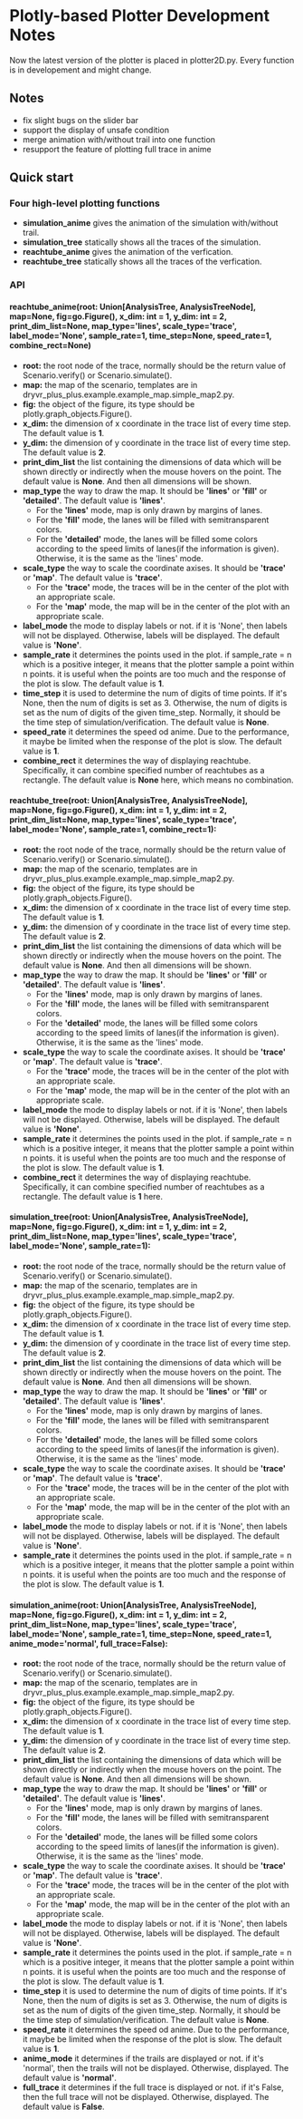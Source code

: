 # Plotly-based Plotter Development Notes

Now the latest version of the plotter is placed in plotter2D.py. Every function is in developement and might change.

## Notes
- fix slight bugs on the slider bar
- support the display of unsafe condition 
- merge animation with/without trail into one function
- resupport the feature of plotting full trace in anime

## Quick start
### Four high-level plotting functions
- **simulation_anime** gives the animation of the simulation with/without trail.
- **simulation_tree** statically shows all the traces of the simulation.
- **reachtube_anime** gives the animation of the verfication.
- **reachtube_tree** statically shows all the traces of the verfication.
### API
#### reachtube_anime(root: Union[AnalysisTree, AnalysisTreeNode], map=None, fig=go.Figure(), x_dim: int = 1, y_dim: int = 2, print_dim_list=None, map_type='lines', scale_type='trace', label_mode='None', sample_rate=1, time_step=None, speed_rate=1, combine_rect=None)
- **root:** the root node of the trace, normally should be the return value of Scenario.verify() or Scenario.simulate().
- **map:** the map of the scenario, templates are in dryvr_plus_plus.example.example_map.simple_map2.py.
- **fig:** the object of the figure, its type should be plotly.graph_objects.Figure().
- **x_dim:** the dimension of x coordinate in the trace list of every time step. The default value is **1**.
- **y_dim:** the dimension of y coordinate in the trace list of every time step. The default value is **2**.
- **print_dim_list** the list containing the dimensions of data which will be shown directly or indirectly when the mouse hovers on the point. The default value is **None**. And then all dimensions will be shown.
- **map_type** the way to draw the map. It should be **'lines'** or **'fill'** or **'detailed'**. The default value is **'lines'**.
  - For the **'lines'** mode, map is only drawn by margins of lanes. 
  - For the **'fill'** mode, the lanes will be filled with semitransparent colors. 
  - For the **'detailed'** mode, the lanes will be filled some colors according to the speed limits of lanes(if the information is given). Otherwise, it is the same as the 'lines' mode.
- **scale_type** the way to scale the coordinate axises. It should be **'trace'** or **'map'**. The default value is **'trace'**. 
  -  For the **'trace'** mode, the traces will be in the center of the plot with an appropriate scale. 
  - For the **'map'** mode, the map will be in the center of the plot with an appropriate scale. 
- **label_mode** the mode to display labels or not. if it is 'None', then labels will not be displayed. Otherwise, labels will be displayed. The default value is **'None'**. 
- **sample_rate** it determines the points used in the plot. if sample_rate = n which is a positive integer, it means that the plotter sample a point within n points. it is useful when the points are too much and the response of the plot is slow. The default value is **1**.  
- **time_step** it is used to determine the num of digits of time points. If it's None, then the num of digits is set as 3. Otherwise, the num of digits is set as the num of digits of the given time_step. Normally, it should be the time step of simulation/verification. The default value is **None**.   
- **speed_rate** it determines the speed od anime. Due to the performance, it maybe be limited when the response of the plot is slow. The default value is **1**.  
- **combine_rect** it determines the way of displaying reachtube. Specifically, it can combine specified number of reachtubes as a rectangle. The default value is **None** here, which means no combination.  

#### reachtube_tree(root: Union[AnalysisTree, AnalysisTreeNode], map=None, fig=go.Figure(), x_dim: int = 1, y_dim: int = 2, print_dim_list=None, map_type='lines', scale_type='trace', label_mode='None', sample_rate=1, combine_rect=1):
- **root:** the root node of the trace, normally should be the return value of Scenario.verify() or Scenario.simulate().
- **map:** the map of the scenario, templates are in dryvr_plus_plus.example.example_map.simple_map2.py.
- **fig:** the object of the figure, its type should be plotly.graph_objects.Figure().
- **x_dim:** the dimension of x coordinate in the trace list of every time step. The default value is **1**.
- **y_dim:** the dimension of y coordinate in the trace list of every time step. The default value is **2**.
- **print_dim_list** the list containing the dimensions of data which will be shown directly or indirectly when the mouse hovers on the point. The default value is **None**. And then all dimensions will be shown.
- **map_type** the way to draw the map. It should be **'lines'** or **'fill'** or **'detailed'**. The default value is **'lines'**.
  - For the **'lines'** mode, map is only drawn by margins of lanes. 
  - For the **'fill'** mode, the lanes will be filled with semitransparent colors. 
  - For the **'detailed'** mode, the lanes will be filled some colors according to the speed limits of lanes(if the information is given). Otherwise, it is the same as the 'lines' mode.
- **scale_type** the way to scale the coordinate axises. It should be **'trace'** or **'map'**. The default value is **'trace'**. 
  -  For the **'trace'** mode, the traces will be in the center of the plot with an appropriate scale. 
  - For the **'map'** mode, the map will be in the center of the plot with an appropriate scale. 
- **label_mode** the mode to display labels or not. if it is 'None', then labels will not be displayed. Otherwise, labels will be displayed. The default value is **'None'**. 
- **sample_rate** it determines the points used in the plot. if sample_rate = n which is a positive integer, it means that the plotter sample a point within n points. it is useful when the points are too much and the response of the plot is slow. The default value is **1**.  
- **combine_rect** it determines the way of displaying reachtube. Specifically, it can combine specified number of reachtubes as a rectangle. The default value is **1** here.

#### simulation_tree(root: Union[AnalysisTree, AnalysisTreeNode], map=None, fig=go.Figure(), x_dim: int = 1, y_dim: int = 2, print_dim_list=None, map_type='lines', scale_type='trace', label_mode='None', sample_rate=1):
- **root:** the root node of the trace, normally should be the return value of Scenario.verify() or Scenario.simulate().
- **map:** the map of the scenario, templates are in dryvr_plus_plus.example.example_map.simple_map2.py.
- **fig:** the object of the figure, its type should be plotly.graph_objects.Figure().
- **x_dim:** the dimension of x coordinate in the trace list of every time step. The default value is **1**.
- **y_dim:** the dimension of y coordinate in the trace list of every time step. The default value is **2**.
- **print_dim_list** the list containing the dimensions of data which will be shown directly or indirectly when the mouse hovers on the point. The default value is **None**. And then all dimensions will be shown.
- **map_type** the way to draw the map. It should be **'lines'** or **'fill'** or **'detailed'**. The default value is **'lines'**.
  - For the **'lines'** mode, map is only drawn by margins of lanes. 
  - For the **'fill'** mode, the lanes will be filled with semitransparent colors. 
  - For the **'detailed'** mode, the lanes will be filled some colors according to the speed limits of lanes(if the information is given). Otherwise, it is the same as the 'lines' mode.
- **scale_type** the way to scale the coordinate axises. It should be **'trace'** or **'map'**. The default value is **'trace'**. 
  -  For the **'trace'** mode, the traces will be in the center of the plot with an appropriate scale. 
  - For the **'map'** mode, the map will be in the center of the plot with an appropriate scale. 
- **label_mode** the mode to display labels or not. if it is 'None', then labels will not be displayed. Otherwise, labels will be displayed. The default value is **'None'**. 
- **sample_rate** it determines the points used in the plot. if sample_rate = n which is a positive integer, it means that the plotter sample a point within n points. it is useful when the points are too much and the response of the plot is slow. The default value is **1**.  

#### simulation_anime(root: Union[AnalysisTree, AnalysisTreeNode], map=None, fig=go.Figure(), x_dim: int = 1, y_dim: int = 2, print_dim_list=None, map_type='lines', scale_type='trace', label_mode='None', sample_rate=1, time_step=None, speed_rate=1, anime_mode='normal', full_trace=False):
- **root:** the root node of the trace, normally should be the return value of Scenario.verify() or Scenario.simulate().
- **map:** the map of the scenario, templates are in dryvr_plus_plus.example.example_map.simple_map2.py.
- **fig:** the object of the figure, its type should be plotly.graph_objects.Figure().
- **x_dim:** the dimension of x coordinate in the trace list of every time step. The default value is **1**.
- **y_dim:** the dimension of y coordinate in the trace list of every time step. The default value is **2**.
- **print_dim_list** the list containing the dimensions of data which will be shown directly or indirectly when the mouse hovers on the point. The default value is **None**. And then all dimensions will be shown.
- **map_type** the way to draw the map. It should be **'lines'** or **'fill'** or **'detailed'**. The default value is **'lines'**.
  - For the **'lines'** mode, map is only drawn by margins of lanes. 
  - For the **'fill'** mode, the lanes will be filled with semitransparent colors. 
  - For the **'detailed'** mode, the lanes will be filled some colors according to the speed limits of lanes(if the information is given). Otherwise, it is the same as the 'lines' mode.
- **scale_type** the way to scale the coordinate axises. It should be **'trace'** or **'map'**. The default value is **'trace'**. 
  -  For the **'trace'** mode, the traces will be in the center of the plot with an appropriate scale. 
  - For the **'map'** mode, the map will be in the center of the plot with an appropriate scale. 
- **label_mode** the mode to display labels or not. if it is 'None', then labels will not be displayed. Otherwise, labels will be displayed. The default value is **'None'**. 
- **sample_rate** it determines the points used in the plot. if sample_rate = n which is a positive integer, it means that the plotter sample a point within n points. it is useful when the points are too much and the response of the plot is slow. The default value is **1**. 
- **time_step** it is used to determine the num of digits of time points. If it's None, then the num of digits is set as 3. Otherwise, the num of digits is set as the num of digits of the given time_step. Normally, it should be the time step of simulation/verification. The default value is **None**.    
- **speed_rate** it determines the speed od anime. Due to the performance, it maybe be limited when the response of the plot is slow. The default value is **1**.  
- **anime_mode** it determines if the trails are displayed or not. if it's 'normal', then the trails will not be displayed. Otherwise, displayed. The default value is **'normal'**.  
- **full_trace** it determines if the full trace is displayed or not. if it's False, then the full trace will not be displayed. Otherwise, displayed. The default value is **False**.  